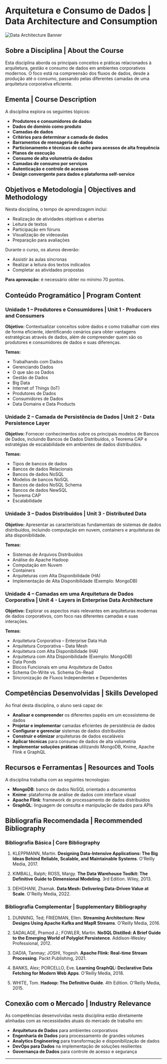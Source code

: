 # Arquitetura e Consumo de Dados | Data Architecture and Consumption

![Data Architecture Banner](/api/placeholder/800/200)

## Sobre a Disciplina | About the Course

Esta disciplina aborda os principais conceitos e práticas relacionados à arquitetura, gestão e consumo de dados em ambientes corporativos modernos. O foco está na compreensão dos fluxos de dados, desde a produção até o consumo, passando pelas diferentes camadas de uma arquitetura corporativa eficiente.

## Ementa | Course Description

A disciplina explora os seguintes tópicos:

* **Produtores e consumidores de dados**
* **Dados de domínio como produto**
* **Camadas de dados**
* **Critérios para determinar a camada de dados**
* **Barramentos de mensageria de dados**
* **Particionamento e técnicas de cache para acessos de alta frequência**
* **Planos de execução**
* **Consumo de alta volumetria de dados**
* **Camadas de consumo por serviços**
* **Autenticação e controle de acessos**
* **Design convergente para dados e plataforma self-service**

## Objetivos e Metodologia | Objectives and Methodology

Nesta disciplina, o tempo de aprendizagem inclui:
- Realização de atividades objetivas e abertas
- Leitura de textos
- Participação em fóruns
- Visualização de videoaulas
- Preparação para avaliações

Durante o curso, os alunos deverão:
- Assistir às aulas síncronas
- Realizar a leitura dos textos indicados
- Completar as atividades propostas

**Para aprovação:** é necessário obter no mínimo 70 pontos.

## Conteúdo Programático | Program Content

### Unidade 1 – Produtores e Consumidores | Unit 1 - Producers and Consumers

**Objetivo:** Contextualizar conceitos sobre dados e como trabalhar com eles de forma eficiente, identificando cenários para obter vantagens estratégicas através de dados, além de compreender quem são os produtores e consumidores de dados e suas diferenças.

**Temas:**
- Trabalhando com Dados
- Gerenciando Dados
- O que são os Dados
- Gestão de Dados
- Big Data
- Internet of Things (IoT)
- Produtores de Dados
- Consumidores de Dados
- Data Domains e Data Products

### Unidade 2 – Camada de Persistência de Dados | Unit 2 - Data Persistence Layer

**Objetivo:** Fornecer conhecimentos sobre os principais modelos de Bancos de Dados, incluindo Bancos de Dados Distribuídos, o Teorema CAP e estratégias de escalabilidade em ambientes de dados distribuídos.

**Temas:**
- Tipos de bancos de dados
- Bancos de dados Relacionais
- Bancos de dados NoSQL
- Modelos de bancos NoSQL
- Bancos de dados NoSQL Schema
- Bancos de dados NewSQL
- Teorema CAP
- Escalabilidade

### Unidade 3 – Dados Distribuídos | Unit 3 - Distributed Data

**Objetivo:** Apresentar as características fundamentais de sistemas de dados distribuídos, incluindo computação em nuvem, containers e arquiteturas de alta disponibilidade.

**Temas:**
- Sistemas de Arquivos Distribuídos
- Análise do Apache Hadoop
- Computação em Nuvem
- Containers
- Arquiteturas com Alta Disponibilidade (HA)
- Implementação de Alta Disponibilidade (Exemplo: MongoDB)

### Unidade 4 – Camadas em uma Arquitetura de Dados Corporativa | Unit 4 - Layers in Enterprise Data Architecture

**Objetivo:** Explorar os aspectos mais relevantes em arquiteturas modernas de dados corporativos, com foco nas diferentes camadas e suas interações.

**Temas:**
- Arquitetura Corporativa – Enterprise Data Hub
- Arquitetura Corporativa – Data Mesh
- Arquitetura com Alta Disponibilidade (HA)
- Arquitetura com Alta Disponibilidade (Exemplo: MongoDB)
- Data Ponds
- Blocos Funcionais em uma Arquitetura de Dados
- Schema On-Write vs. Schema On-Read
- Sincronização de Fluxos Independentes e Dependentes


## Competências Desenvolvidas | Skills Developed

Ao final desta disciplina, o aluno será capaz de:

- **Analisar e compreender** os diferentes papéis em um ecossistema de dados
- **Projetar e implementar** camadas eficientes de persistência de dados
- **Configurar e gerenciar** sistemas de dados distribuídos
- **Construir e otimizar** arquiteturas de dados escaláveis
- **Aplicar técnicas** para consumo de dados de alta volumetria
- **Implementar soluções práticas** utilizando MongoDB, Knime, Apache Flink e GraphQL

## Recursos e Ferramentas | Resources and Tools

A disciplina trabalha com as seguintes tecnologias:

- **MongoDB**: banco de dados NoSQL orientado a documentos
- **Knime**: plataforma de análise de dados com interface visual
- **Apache Flink**: framework de processamento de dados distribuídos
- **GraphQL**: linguagem de consulta e manipulação de dados para APIs

## Bibliografia Recomendada | Recommended Bibliography

### Bibliografia Básica | Core Bibliography

1. KLEPPMANN, Martin. **Designing Data-Intensive Applications: The Big Ideas Behind Reliable, Scalable, and Maintainable Systems**. O'Reilly Media, 2017.

2. KIMBALL, Ralph; ROSS, Margy. **The Data Warehouse Toolkit: The Definitive Guide to Dimensional Modeling**. 3rd Edition. Wiley, 2013.

3. DEHGHANI, Zhamak. **Data Mesh: Delivering Data-Driven Value at Scale**. O'Reilly Media, 2022.

### Bibliografia Complementar | Supplementary Bibliography

1. DUNNING, Ted; FRIEDMAN, Ellen. **Streaming Architecture: New Designs Using Apache Kafka and MapR Streams**. O'Reilly Media, 2016.

2. SADALAGE, Pramod J.; FOWLER, Martin. **NoSQL Distilled: A Brief Guide to the Emerging World of Polyglot Persistence**. Addison-Wesley Professional, 2012.

3. DADIA, Tanmay; JOSHI, Yogesh. **Apache Flink: Real-time Stream Processing**. Packt Publishing, 2021.

4. BANKS, Alex; PORCELLO, Eve. **Learning GraphQL: Declarative Data Fetching for Modern Web Apps**. O'Reilly Media, 2018.

5. WHITE, Tom. **Hadoop: The Definitive Guide**. 4th Edition. O'Reilly Media, 2015.

## Conexão com o Mercado | Industry Relevance

As competências desenvolvidas nesta disciplina estão diretamente alinhadas com as necessidades atuais do mercado de trabalho em:

- **Arquitetura de Dados** para ambientes corporativos
- **Engenharia de Dados** para processamento de grandes volumes
- **Analytics Engineering** para transformação e disponibilização de dados
- **DevOps para Dados** na implementação de soluções resilientes
- **Governança de Dados** para controle de acesso e segurança

---

